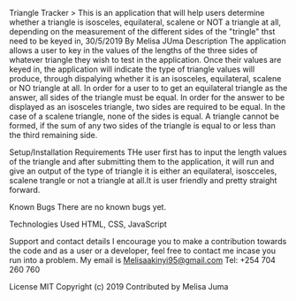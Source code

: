Triangle Tracker >
This is an application that will help users determine whether a triangle is isosceles, equilateral, scalene or NOT a triangle at all, depending on the measurement of the different sides of the "tringle" thst need to be keyed in, 30/5/2019
By Melisa JUma
Description
The application allows a user to key in the values  of the lengths of  the three sides of whatever  triangle they wish to test in the application.
Once their values are keyed in, the application will indicate the type of triangle  values will produce, through dispalying whether it is  an isosceles, equilateral, scalene or NO triangle at all.
In order for a user to to get an equilateral triangle as the answer, all sides of the triangle must be equal.
In order for the answer to be displayed as an isosceles triangle, two sides are required to be equal.
In the case of a  scalene triangle, none of the sides is equal.
A triangle cannot be formed, if the sum of any two sides of the triangle is equal to or less than the third remaining side.

Setup/Installation Requirements
THe user first has to input the length values of the triangle and after submitting them to the application, it will run and give an output of the type of triangle it is either an equilateral, isoscceles, scalene trangle or not a triangle at all.It is user friendly and pretty straight forward.

Known Bugs
There are no known bugs yet.

Technologies Used
HTML, CSS, JavaScript

Support and contact details
I encourage you to make a contribution towards the code and as a user or a developer, feel free to contact me incase you run into a problem. My email is Melisaakinyi95@gmail.com Tel: +254 704 260 760

License
MIT Copyright (c) 2019 Contributed by Melisa Juma